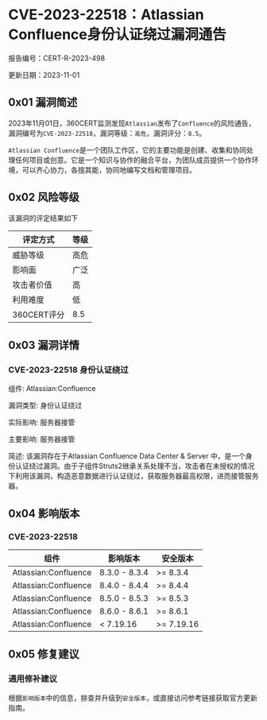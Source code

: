 # CVE-2023-22518：Atlassian Confluence身份认证绕过漏洞通告

报告编号：CERT-R-2023-498

更新日期：2023-11-01

## 0x01  漏洞简述

2023年11月01日，360CERT监测发现`Atlassian`发布了`Confluence`的风险通告，漏洞编号为`CVE-2023-22518`，漏洞等级：`高危`，漏洞评分：`8.5`。

`Atlassian Confluence`是一个团队工作区，它的主要功能是创建、收集和协同处理任何项目或创意。它是一个知识与协作的融合平台，为团队成员提供一个协作环境，可以齐心协力，各擅其能，协同地编写文档和管理项目。

## 0x02  风险等级

该漏洞的评定结果如下

| 评定方式    | 等级 |
| ----------- | ---- |
| 威胁等级    | 高危 |
| 影响面      | 广泛 |
| 攻击者价值  | 高   |
| 利用难度    | 低   |
| 360CERT评分 | 8.5  |

## 0x03  漏洞详情

### CVE-2023-22518 身份认证绕过

组件: Atlassian:Confluence

漏洞类型: 身份认证绕过

实际影响: 服务器接管

主要影响: 服务器接管

简述: 该漏洞存在于Atlassian Confluence Data Center & Server 中，是一个身份认证绕过漏洞。由于子组件Struts2继承关系处理不当，攻击者在未授权的情况下利用该漏洞，构造恶意数据进行认证绕过，获取服务器最高权限，进而接管服务器。

## 0x04  影响版本

### CVE-2023-22518

| 组件                 | 影响版本      | 安全版本   |
| -------------------- | ------------- | ---------- |
| Atlassian:Confluence | 8.3.0 - 8.3.4 | >= 8.3.4   |
| Atlassian:Confluence | 8.4.0 - 8.4.4 | >= 8.4.4   |
| Atlassian:Confluence | 8.5.0 - 8.5.3 | >= 8.5.3   |
| Atlassian:Confluence | 8.6.0 - 8.6.1 | >= 8.6.1   |
| Atlassian:Confluence | < 7.19.16     | >= 7.19.16 |

## 0x05  修复建议

### 通用修补建议

根据`影响版本`中的信息，排查并升级到`安全版本`，或直接访问参考链接获取官方更新指南。